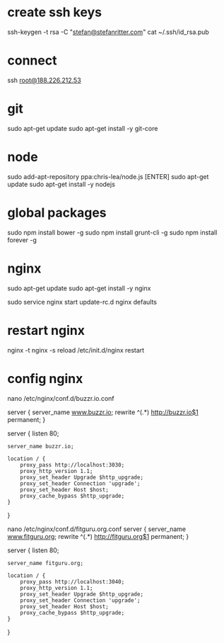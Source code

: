 # create ssh keys
ssh-keygen -t rsa -C "stefan@stefanritter.com"
cat ~/.ssh/id_rsa.pub

# connect
ssh root@188.226.212.53

# git
sudo apt-get update
sudo apt-get install -y git-core

# node
sudo add-apt-repository ppa:chris-lea/node.js [ENTER]
sudo apt-get update
sudo apt-get install -y nodejs

# global packages
sudo npm install bower -g
sudo npm install grunt-cli -g
sudo npm install forever -g


# nginx
sudo apt-get update
sudo apt-get install -y nginx

sudo service nginx start
update-rc.d nginx defaults


# restart nginx
nginx -t
nginx -s reload
/etc/init.d/nginx restart


# config nginx
nano /etc/nginx/conf.d/buzzr.io.conf

server { 
    server_name www.buzzr.io; 
    rewrite ^(.*) http://buzzr.io$1 permanent; 
} 

server {
    listen 80;

    server_name buzzr.io;

    location / {
        proxy_pass http://localhost:3030;
        proxy_http_version 1.1;
        proxy_set_header Upgrade $http_upgrade;
        proxy_set_header Connection 'upgrade';
        proxy_set_header Host $host;
        proxy_cache_bypass $http_upgrade;
    }
}


nano /etc/nginx/conf.d/fitguru.org.conf
server { 
    server_name www.fitguru.org; 
    rewrite ^(.*) http://fitguru.org$1 permanent; 
} 

server {
    listen 80;

    server_name fitguru.org;

    location / {
        proxy_pass http://localhost:3040;
        proxy_http_version 1.1;
        proxy_set_header Upgrade $http_upgrade;
        proxy_set_header Connection 'upgrade';
        proxy_set_header Host $host;
        proxy_cache_bypass $http_upgrade;
    }
}